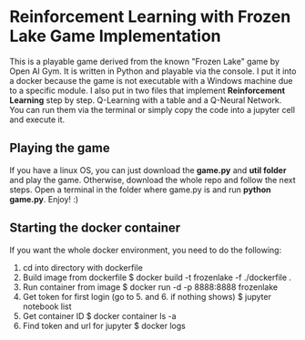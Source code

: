 # Reinforcement Learning with Frozen Lake Game Implementation
This is a playable game derived from the known "Frozen Lake" game by Open AI Gym. It is written in Python and playable via the console.
I put it into a docker because the game is not executable with a Windows machine due to a specific module.
I also put in two files that implement **Reinforcement Learning** step by step. Q-Learning with a table and a Q-Neural Network.
You can run them via the terminal or simply copy the code into a jupyter cell and execute it.

## Playing the game
If you have a linux OS, you can just download the **game.py** and **util folder** and play the game. Otherwise, download the whole repo and follow the next steps.
Open a terminal in the folder where game.py is and run **python game.py**. Enjoy! :)

## Starting the docker container
If you want the whole docker environment, you need to do the following:

1. cd into directory with dockerfile
2. Build image from dockerfile
   $ docker build -t frozenlake -f ./dockerfile .
3. Run container from image
	 $ docker run -d -p 8888:8888 frozenlake 
4. Get token for first login (go to 5. and 6. if nothing shows)
   $ jupyter notebook list
5. Get container ID
	 $ docker container ls -a
6. Find token and url for jupyter
	 $ docker logs <containerID>
